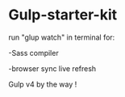 # Gulp-starter-kit

run "glup watch" in terminal for:

-Sass compiler

-browser sync live refresh

Gulp v4 by the way !
